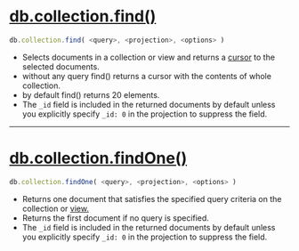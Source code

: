 # [db.collection.find()](https://www.mongodb.com/docs/manual/reference/method/db.collection.find/)

```javascript
db.collection.find( <query>, <projection>, <options> )
```

- Selects documents in a collection or view and returns a [cursor](https://www.mongodb.com/docs/manual/reference/glossary/#std-term-cursor) to the selected documents.
- without any query find() returns a cursor with the contents of whole collection.
- by default find() returns 20 elements.
- The `_id` field is included in the returned documents by default unless you explicitly specify `_id: 0` in the projection to suppress the field.
- - -

# [db.collection.findOne()](https://www.mongodb.com/docs/manual/reference/method/db.collection.findOne/)

```javascript
db.collection.findOne( <query>, <projection>, <options> )
```

- Returns one document that satisfies the specified query criteria on the collection or [view.](https://www.mongodb.com/docs/manual/core/views/#std-label-views-landing-page)
- Returns the first document if no query is specified.
- The `_id` field is included in the returned documents by default unless you explicitly specify `_id: 0` in the projection to suppress the field.